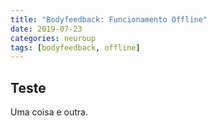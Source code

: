 ```yaml
---
title: "Bodyfeedback: Funcionamento Offline"
date: 2019-07-23
categories: neuroup
tags: [bodyfeedback, offline]
---
```


Teste
---

Uma coisa e outra.